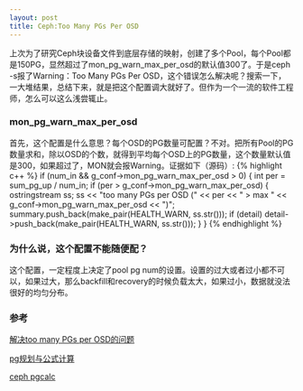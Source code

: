 ```yaml
---
layout: post
title: Ceph:Too Many PGs Per OSD
---
```

上次为了研究Ceph块设备文件到底层存储的映射，创建了多个Pool，每个Pool都是150PG，显然超过了mon_pg_warn_max_per_osd的默认值300了。于是ceph -s报了Warning：Too Many PGs Per OSD，这个错误怎么解决呢？搜索一下，一大堆结果，总结下来，就是把这个配置调大就好了。但作为一个一流的软件工程师，怎么可以这么浅尝辄止。

### mon_pg_warn_max_per_osd
首先，这个配置是什么意思？每个OSD的PG数量可配置？不对。把所有Pool的PG数量求和，除以OSD的个数，就得到平均每个OSD上的PG数量，这个数量默认值是300，如果超过了，MON就会报Warning。证据如下（源码）:
{% highlight c++ %}
  if (num_in && g_conf->mon_pg_warn_max_per_osd > 0) {
    int per = sum_pg_up / num_in;
    if (per > g_conf->mon_pg_warn_max_per_osd) {
      ostringstream ss;
      ss << "too many PGs per OSD (" << per << " > max " << g_conf->mon_pg_warn_max_per_osd << ")";
      summary.push_back(make_pair(HEALTH_WARN, ss.str()));
      if (detail)
    detail->push_back(make_pair(HEALTH_WARN, ss.str()));
    }
  }
{% endhighlight %}

### 为什么说，这个配置不能随便配？
这个配置，一定程度上决定了pool pg num的设置。设置的过大或者过小都不可以，如果过大，那么backfill和recovery的时候负载太大，如果过小，数据就没法很好的均匀分布。

### 参考
[解决too many PGs per OSD的问题 ](http://blog.csdn.net/scaleqiao/article/details/50804425)

[pg规划与公式计算](http://my.oschina.net/diluga/blog/528618)

[ceph pgcalc](http://ceph.com/pgcalc/)
